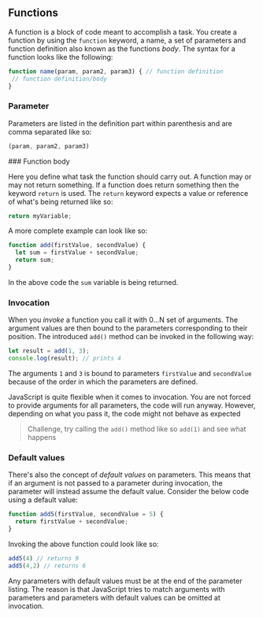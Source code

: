 ## Functions

A function is a block of code meant to accomplish a task. You create a function by using the `function` keyword, a name, a set of parameters and function definition also known as the functions _body_. The syntax for a function looks like the following:

```javascript
function name(param, param2, param3) { // function definition
 // function definition/body
}
```

### Parameter

Parameters are listed in the definition part within parenthesis and are comma separated like so:

```javascript
(param, param2, param3)
```

### Function body

Here you define what task the function should carry out. A function may or may not return something. If a function does return something then the keyword `return` is used. The `return` keyword expects a value or reference of what's being returned like so:

```javascript
return myVariable;
```  

A more complete example can look like so:

```javascript
function add(firstValue, secondValue) {
  let sum = firstValue + secondValue;
  return sum;
}
```

In the above code the `sum` variable is being returned.

### Invocation

When you _invoke_ a function you call it with 0...N set of arguments. The argument values are then bound to the parameters corresponding to their position. The introduced `add()` method can be invoked in the following way:

```javascript
let result = add(1, 3);
console.log(result); // prints 4
```

The arguments `1` and `3` is bound to parameters `firstValue` and `secondValue` because of the order in which the parameters are defined.

JavaScript is quite flexible when it comes to invocation. You are not forced to provide arguments for all parameters, the code will run anyway. However, depending on what you pass it, the code might not behave as expected

> Challenge, try calling the `add()` method like so `add(1)` and see what happens

### Default values

There's also the concept of _default values_ on parameters. This means that if an argument is not passed to a parameter during invocation, the parameter will instead assume the default value. Consider the below code using a default value:

```javascript
function add5(firstValue, secondValue = 5) {
  return firstValue + secondValue;
}
```

Invoking the above function could look like so:

```javascript
add5(4) // returns 9
add5(4,2) // returns 6
```

Any parameters with default values must be at the end of the parameter listing. The reason is that JavaScript tries to match arguments with parameters and parameters with default values can be omitted at invocation. 
